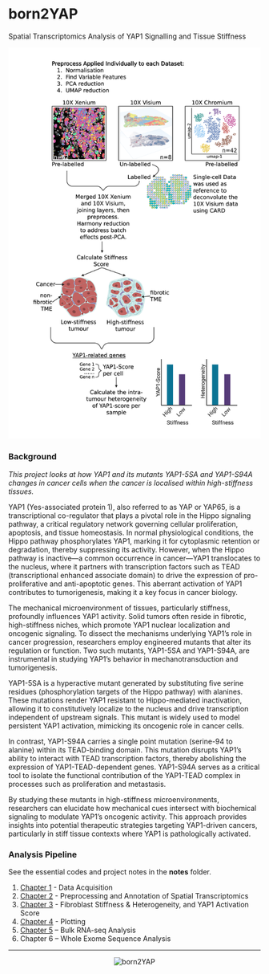 # born2YAP
Spatial Transcriptomics Analysis of YAP1 Signalling and Tissue Stiffness
<p align="left">
    <img src="images/pipeline.png" alt="pipeline_overview" width="700">
</p>

### Background 
*This project looks at how YAP1 and its mutants YAP1-5SA and YAP1-S94A changes in cancer cells when the cancer is localised within high-stiffness tissues.*         

YAP1 (Yes-associated protein 1), also referred to as YAP or YAP65, is a transcriptional co-regulator that plays a pivotal role in the Hippo signaling pathway, a critical regulatory network governing cellular proliferation, apoptosis, and tissue homeostasis. In normal physiological conditions, the Hippo pathway phosphorylates YAP1, marking it for cytoplasmic retention or degradation, thereby suppressing its activity. However, when the Hippo pathway is inactive—a common occurrence in cancer—YAP1 translocates to the nucleus, where it partners with transcription factors such as TEAD (transcriptional enhanced associate domain) to drive the expression of pro-proliferative and anti-apoptotic genes. This aberrant activation of YAP1 contributes to tumorigenesis, making it a key focus in cancer biology.            

The mechanical microenvironment of tissues, particularly stiffness, profoundly influences YAP1 activity. Solid tumors often reside in fibrotic, high-stiffness niches, which promote YAP1 nuclear localization and oncogenic signaling. To dissect the mechanisms underlying YAP1’s role in cancer progression, researchers employ engineered mutants that alter its regulation or function. Two such mutants, YAP1-5SA and YAP1-S94A, are instrumental in studying YAP1’s behavior in mechanotransduction and tumorigenesis.            

YAP1-5SA is a hyperactive mutant generated by substituting five serine residues (phosphorylation targets of the Hippo pathway) with alanines. These mutations render YAP1 resistant to Hippo-mediated inactivation, allowing it to constitutively localize to the nucleus and drive transcription independent of upstream signals. This mutant is widely used to model persistent YAP1 activation, mimicking its oncogenic role in cancer cells.            

In contrast, YAP1-S94A carries a single point mutation (serine-94 to alanine) within its TEAD-binding domain. This mutation disrupts YAP1’s ability to interact with TEAD transcription factors, thereby abolishing the expression of YAP1-TEAD-dependent genes. YAP1-S94A serves as a critical tool to isolate the functional contribution of the YAP1-TEAD complex in processes such as proliferation and metastasis.            

By studying these mutants in high-stiffness microenvironments, researchers can elucidate how mechanical cues intersect with biochemical signaling to modulate YAP1’s oncogenic activity. This approach provides insights into potential therapeutic strategies targeting YAP1-driven cancers, particularly in stiff tissue contexts where YAP1 is pathologically activated.            

### Analysis Pipeline 
See the essential codes and project notes in the **notes** folder.             
1. [Chapter 1](notes/Chapter1_Data_Acquisition.pdf) - Data Acquisition        
2. [Chapter 2](notes/Chapter2_Preprocessing_and_Annotation_of_Spatial_Transcriptomics.pdf) - Preprocessing and Annotation of Spatial Transcriptomics
3. [Chapter 3](notes/Chapter3_Fibroblast_Stiffness_&_Heterogeneity_and_YAP1_Activation_Score.pdf) - Fibroblast Stiffness & Heterogeneity, and YAP1 Activation Score
4. [Chapter 4](notes/Chapter4_Plotting.pdf) - Plotting
5. [Chapter 5](notes/Chapter5_Bulk_RNA-seq_Analysis.pdf) – Bulk RNA-seq Analysis
6. Chapter 6 – Whole Exome Sequence Analysis     


  

--------------
<p align="center">
    <img src="images/cover.png" alt="born2YAP" width="200">
</p>









